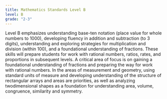 ```yaml
---
title: Mathematics Standards Level B
level: B
grade: "2-3"
---
```

Level B emphasizes understanding base-ten notation (place value for whole numbers to 1000), developing fluency in addition and subtraction (to 3 digits), understanding and exploring strategies for multiplication and division (within 100), and a foundational understanding of fractions. These skills will prepare students for work with rational numbers, ratios, rates, and proportions in subsequent levels. A critical area of focus is on gaining a foundational understanding of fractions and preparing the way for work with rational numbers. In the areas of measurement and geometry, using standard units of measure and developing understanding of the structure of rectangular arrays and areas are priorities, as well as analyzing twodimensional shapes as a foundation for understanding area, volume, congruence, similarity and symmetry.
